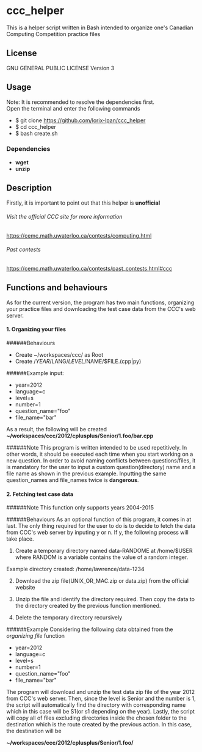# ccc_helper
This is a helper script written in Bash intended to organize one's Canadian
Computing Competition practice files

## License
GNU GENERAL PUBLIC LICENSE Version 3

## Usage
Note: It is recommended to resolve the dependencies first.  
Open the terminal and enter the following commands
* $ git clone https://github.com/lorix-lpan/ccc_helper
* $ cd ccc_helper
* $ bash create.sh

### Dependencies
* **wget**
* **unzip**

## Description
Firstly, it is important to point out that this helper is **unofficial**

###### Visit the official CCC site for more information
https://cemc.math.uwaterloo.ca/contests/computing.html

###### Past contests
https://cemc.math.uwaterloo.ca/contests/past_contests.html#ccc

## Functions and behaviours
As for the current version, the program has two main functions, organizing
your practice files and downloading the test case data from the CCC's web server.

#### 1. Organizing your files

######Behaviours
* Create ~/workspaces/ccc/ as Root
* Create /$YEAR/$LANG/$LEVEL/$NAME/$FILE.(cpp|py)

######Example input:
* year=2012
* language=c
* level=s
* number=1
* question_name="foo"
* file_name="bar"

As a result, the following will be created
  **~/workspaces/ccc/2012/cplusplus/Senior/1.foo/bar.cpp**

######Note
This program is written intended to be used repetitively. In other words, it
should be executed each time when you start working on a new question. In order to
avoid naming conflicts between questions/files, it is mandatory for the user to
input a custom question(directory) name and a file name as shown in the previous
example. Inputting the same question_names and file_names twice is **dangerous**.

#### 2. Fetching test case data

######Note
This function only supports years 2004-2015

######Behaviours
As an optional function of this program, it comes in at last. The only thing
required for the user to do is to decide to fetch the data from CCC's web server by inputing y or
n. If y, the following process will take place.

1. Create a temporary directory named data-RANDOME at /home/$USER where
  RANDOM is a variable contains the value of a random integer.

  Example directory created: /home/lawrence/data-1234

2. Download the zip file(UNIX_OR_MAC.zip or data.zip) from the official website

3. Unzip the file and identify the directory required. Then copy the data to the
  directory created by the previous function mentioned.

4. Delete the temporary directory recursively

######Example
Considering the following data obtained from the *organizing file* function

* year=2012
* language=c
* level=s
* number=1
* question_name="foo"
* file_name="bar"

The program will download and unzip the test data zip file of the year 2012 from CCC's
web server. Then, since the level is Senior and the number is 1, the script will
automatically find the directory with corresponding name which in this case will
be S1(or s1 depending on the year). Lastly, the script will copy all of files
excluding directories inside the chosen folder to the destination which is the
route created by the previous action. In this case, the destination will be 

**~/workspaces/ccc/2012/cplusplus/Senior/1.foo/**
